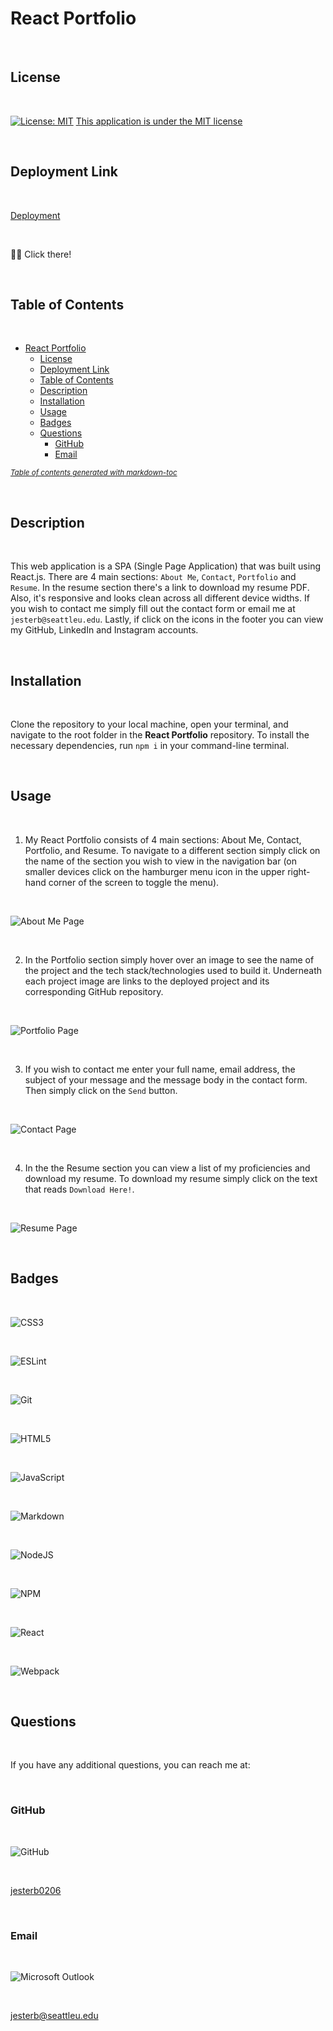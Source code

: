 # React Portfolio

<br>

## License

<br>

[![License: MIT](https://img.shields.io/badge/License-MIT-yellow.svg)](https://opensource.org/licenses/MIT)
[This application is under the MIT license](https://opensource.org/licenses/MIT)

<br>

## Deployment Link

<br>

[Deployment](https://jesterb0206.github.io/react-portfolio/)

<br>

☝🏻 Click there!

<br>

## Table of Contents

<br>

- [React Portfolio](#react-portfolio)
  - [License](#license)
  - [Deployment Link](#deployment-link)
  - [Table of Contents](#table-of-contents)
  - [Description](#description)
  - [Installation](#installation)
  - [Usage](#usage)
  - [Badges](#badges)
  - [Questions](#questions)
    - [GitHub](#github)
    - [Email](#email)

<small><i><a href='http://ecotrust-canada.github.io/markdown-toc/'>Table of contents generated with markdown-toc</a></i></small>

<br>

## Description

<br>

This web application is a SPA (Single Page Application) that was built using React.js. There are 4 main sections: `About Me`, `Contact`, `Portfolio` and `Resume`. In the resume section there's a link to download my resume PDF. Also, it's responsive and looks clean across all different device widths. If you wish to contact me simply fill out the contact form or email me at `jesterb@seattleu.edu`. Lastly, if click on the icons in the footer you can view my GitHub, LinkedIn and Instagram accounts.

<br>

## Installation

<br>

Clone the repository to your local machine, open your terminal, and navigate to the root folder in the **React Portfolio** repository. To install the necessary dependencies, run `npm i` in your command-line terminal.

<br>

## Usage

<br>

1. My React Portfolio consists of 4 main sections: About Me, Contact, Portfolio, and Resume. To navigate to a different section simply click on the name of the section you wish to view in the navigation bar (on smaller devices click on the hamburger menu icon in the upper right-hand corner of the screen to toggle the menu).

<br>

![About Me Page](assets/images/about-me.png)

<br>

2. In the Portfolio section simply hover over an image to see the name of the project and the tech stack/technologies used to build it. Underneath each project image are links to the deployed project and its corresponding GitHub repository.

<br>

![Portfolio Page](assets/images/portfolio.png)

<br>

3. If you wish to contact me enter your full name, email address, the subject of your message and the message body in the contact form. Then simply click on the `Send` button.

<br>

![Contact Page](assets/images/contact.png)

<br>

4. In the the Resume section you can view a list of my proficiencies and download my resume. To download my resume simply click on the text that reads `Download Here!`.

<br>

![Resume Page](assets/images/resume.png)

<br>

## Badges

<br>

![CSS3](https://img.shields.io/badge/css3-%231572B6.svg?style=for-the-badge&logo=css3&logoColor=white)

<br>

![ESLint](https://img.shields.io/badge/ESLint-4B3263?style=for-the-badge&logo=eslint&logoColor=white)

<br>

![Git](https://img.shields.io/badge/git-%23F05033.svg?style=for-the-badge&logo=git&logoColor=white)

<br>

![HTML5](https://img.shields.io/badge/html5-%23E34F26.svg?style=for-the-badge&logo=html5&logoColor=white)

<br>

![JavaScript](https://img.shields.io/badge/javascript-%23323330.svg?style=for-the-badge&logo=javascript&logoColor=%23F7DF1E)

<br>

![Markdown](https://img.shields.io/badge/markdown-%23000000.svg?style=for-the-badge&logo=markdown&logoColor=white)

<br>

![NodeJS](https://img.shields.io/badge/node.js-6DA55F?style=for-the-badge&logo=node.js&logoColor=white)

<br>

![NPM](https://img.shields.io/badge/NPM-%23000000.svg?style=for-the-badge&logo=npm&logoColor=white)

<br>

![React](https://img.shields.io/badge/react-%2320232a.svg?style=for-the-badge&logo=react&logoColor=%2361DAFB)

<br>

![Webpack](https://img.shields.io/badge/webpack-%238DD6F9.svg?style=for-the-badge&logo=webpack&logoColor=black)

<br>

## Questions

<br>

If you have any additional questions, you can reach me at:

<br>

### GitHub

<br>

![GitHub](https://img.shields.io/badge/GitHub-100000?style=for-the-badge&logo=github&logoColor=white)

<br>

[jesterb0206](https://www.github.com/jesterb0206)

<br>

### Email

<br>

![Microsoft Outlook](https://img.shields.io/badge/Microsoft_Outlook-0078D4?style=for-the-badge&logo=microsoft-outlook&logoColor=white)

<br>

jesterb@seattleu.edu

<br>
